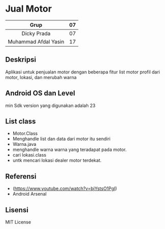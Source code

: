 # Jual Motor
| Grup | 07 |
| :---------------: | :---------------:|
| Dicky Prada | 07 |
| Muhammad Afdal Yasin | 17 |

## Deskripsi
Aplikasi untuk penjualan motor dengan beberapa fitur list motor profil dari motor, lokasi, dan merubah warna

## Android OS dan Level
min Sdk version yang digunakan adalah 23

## List class
+ Motor.Class
+ Menghandle list dan data dari motor itu sendiri
+ Warna.java
+ menghandle warna warna yang teradapat pada motor.
+ cari lokasi.class 
+ untk mencari lokasi dealer motor terdekat.



## Referensi
* (https://www.youtube.com/watch?v=bjYstsO1PgI)
* Android Arsenal


## Lisensi
MIT License
